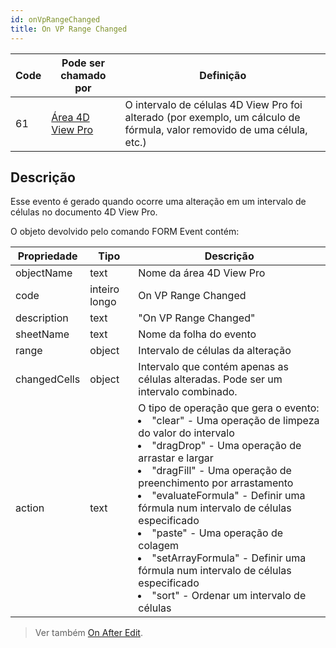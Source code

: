 ```yaml
---
id: onVpRangeChanged
title: On VP Range Changed
---
```


| Code | Pode ser chamado por                                    | Definição                                                                                                                |
| ---- | ------------------------------------------------------- | ------------------------------------------------------------------------------------------------------------------------ |
| 61   | [Área 4D View Pro](FormObjects/viewProArea_overview.md) | O intervalo de células 4D View Pro foi alterado (por exemplo, um cálculo de fórmula, valor removido de uma célula, etc.) |


## Descrição


Esse evento é gerado quando ocorre uma alteração em um intervalo de células no documento 4D View Pro.

O objeto devolvido pelo comando FORM Event contém:

| Propriedade  | Tipo          | Descrição                                                                                                                                                                                                            |
| ------------ | ------------- | -------------------------------------------------------------------------------------------------------------------------------------------------------------------------------------------------------------------- |
| objectName   | text          | Nome da área 4D View Pro                                                                                                                                                                                             |
| code         | inteiro longo | On VP Range Changed                                                                                                                                                                                                  |
| description  | text          | "On VP Range Changed"                                                                                                                                                                                                |
| sheetName    | text          | Nome da folha do evento                                                                                                                                                                                              |
| range        | object        | Intervalo de células da alteração                                                                                                                                                                                    |
| changedCells | object        | Intervalo que contém apenas as células alteradas. Pode ser um intervalo combinado.                                                                                                                                   |
| action       | text          | O tipo de operação que gera o evento:<li>"clear" - Uma operação de limpeza do valor do intervalo</li><li>"dragDrop" - Uma operação de arrastar e largar</li><li>"dragFill" - Uma operação de preenchimento por arrastamento</li><li>"evaluateFormula" - Definir uma fórmula num intervalo de células especificado</li><li>"paste" - Uma operação de colagem</li><li>"setArrayFormula" - Definir uma fórmula num intervalo de células especificado</li><li>"sort" - Ordenar um intervalo de células</li> |
> Ver também [On After Edit](onAfterEdit.md).	
